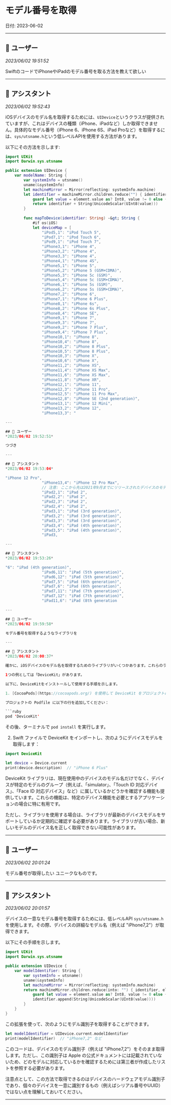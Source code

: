 # モデル番号を取得

日付: 2023-06-02

---

## 👤 ユーザー
*2023/06/02 19:51:52*

SwiftのコードでiPhoneやiPadのモデル番号を取る方法を教えて欲しい

---

## 🤖 アシスタント
*2023/06/02 19:52:43*

iOSデバイスのモデル名を取得するためには、`UIDevice`というクラスが提供されていますが、これはデバイスの種類（iPhone、iPadなど）しか取得できません。具体的なモデル番号（iPhone 6、iPhone 6S、iPad Proなど）を取得するには、`sys/utsname.h`という低レベルAPIを使用する方法があります。

以下にその方法を示します:

```swift
import UIKit
import Darwin.sys.utsname

public extension UIDevice {
    var modelName: String {
        var systemInfo = utsname()
        uname(&systemInfo)
        let machineMirror = Mirror(reflecting: systemInfo.machine)
        let identifier = machineMirror.children.reduce("") { identifier, element in
            guard let value = element.value as? Int8, value != 0 else { return identifier }
            return identifier + String(UnicodeScalar(UInt8(value)))
        }
        
        func mapToDevice(identifier: String) -&gt; String {
            #if os(iOS)
            let deviceMap = [
                "iPod5,1": "iPod Touch 5",
                "iPod7,1": "iPod Touch 6",
                "iPod9,1": "iPod Touch 7",
                "iPhone3,1": "iPhone 4",
                "iPhone3,2": "iPhone 4",
                "iPhone3,3": "iPhone 4",
                "iPhone4,1": "iPhone 4S",
                "iPhone5,1": "iPhone 5",
                "iPhone5,2": "iPhone 5 (GSM+CDMA)",
                "iPhone5,3": "iPhone 5c (GSM)",
                "iPhone5,4": "iPhone 5c (GSM+CDMA)",
                "iPhone6,1": "iPhone 5s (GSM)",
                "iPhone6,2": "iPhone 5s (GSM+CDMA)",
                "iPhone7,2": "iPhone 6",
                "iPhone7,1": "iPhone 6 Plus",
                "iPhone8,1": "iPhone 6s",
                "iPhone8,2": "iPhone 6s Plus",
                "iPhone8,4": "iPhone SE",
                "iPhone9,1": "iPhone 7",
                "iPhone9,3": "iPhone 7",
                "iPhone9,2": "iPhone 7 Plus",
                "iPhone9,4": "iPhone 7 Plus",
                "iPhone10,1": "iPhone 8",
                "iPhone10,4": "iPhone 8",
                "iPhone10,2": "iPhone 8 Plus",
                "iPhone10,5": "iPhone 8 Plus",
                "iPhone10,3": "iPhone X",
                "iPhone10,6": "iPhone X",
                "iPhone11,2": "iPhone XS",
                "iPhone11,4": "iPhone XS Max",
                "iPhone11,6": "iPhone XS Max",
                "iPhone11,8": "iPhone XR",
                "iPhone12,1": "iPhone 11",
                "iPhone12,3": "iPhone 11 Pro",
                "iPhone12,5": "iPhone 11 Pro Max",
                "iPhone12,8": "iPhone SE (2nd generation)",
                "iPhone13,1": "iPhone 12 Mini",
                "iPhone13,2": "iPhone 12",
                "iPhone13,3": "

---

## 👤 ユーザー
*2023/06/02 19:52:51*

つづき

---

## 🤖 アシスタント
*2023/06/02 19:53:04*

"iPhone 12 Pro",
                "iPhone13,4": "iPhone 12 Pro Max",
                // 注意: ここから先は2021年9月までにリリースされたデバイスのモデル識別子です。それ以降にリリースされたデバイスについては適宜追加してください。
                "iPad2,1": "iPad 2",
                "iPad2,2": "iPad 2",
                "iPad2,3": "iPad 2",
                "iPad2,4": "iPad 2",
                "iPad3,1": "iPad (3rd generation)",
                "iPad3,2": "iPad (3rd generation)",
                "iPad3,3": "iPad (3rd generation)",
                "iPad3,4": "iPad (4th generation)",
                "iPad3,5": "iPad (4th generation)",
                "iPad3,

---

## 🤖 アシスタント
*2023/06/02 19:53:26*

"6": "iPad (4th generation)",
                "iPad6,11": "iPad (5th generation)",
                "iPad6,12": "iPad (5th generation)",
                "iPad7,5": "iPad (6th generation)",
                "iPad7,6": "iPad (6th generation)",
                "iPad7,11": "iPad (7th generation)",
                "iPad7,12": "iPad (7th generation)",
                "iPad11,6": "iPad (8th generation

---

## 👤 ユーザー
*2023/06/02 19:59:58*

モデル番号を取得するようなライブラリを

---

## 🤖 アシスタント
*2023/06/02 20:00:37*

確かに、iOSデバイスのモデル名を取得するためのライブラリがいくつかあります。これらのライブラリを使用すると、モデル名のマッピングを自分で管理する必要がなくなります。

1つの例としては「DeviceKit」があります。

以下に、DeviceKitをインストールして使用する手順を示します。

1. [CocoaPods](https://cocoapods.org/) を使用して DeviceKit をプロジェクトに追加します。

プロジェクトの Podfile に以下の行を追加してください：

```ruby
pod 'DeviceKit'
```

その後、ターミナルで `pod install` を実行します。

2. Swift ファイルで DeviceKit をインポートし、次のようにデバイスモデルを取得します：

```swift
import DeviceKit

let device = Device.current
print(device.description)  // "iPhone 6 Plus"
```

DeviceKit ライブラリは、現在使用中のデバイスのモデル名だけでなく、デバイスが特定のモデルのグループ（例えば、「simulator」、「Touch ID 対応デバイス」、「Face ID 対応デバイス」など）に属しているかどうかを確認する機能も提供しています。これらの機能は、特定のデバイス機能を必要とするアプリケーションの場合に特に有用です。

ただし、ライブラリを使用する場合は、ライブラリが最新のデバイスモデルをサポートしているか定期的に確認する必要があります。ライブラリが古い場合、新しいモデルのデバイス名を正しく取得できない可能性があります。

---

## 👤 ユーザー
*2023/06/02 20:01:24*

モデル番号が取得したい ユニークなものです。

---

## 🤖 アシスタント
*2023/06/02 20:01:57*

デバイスの一意なモデル番号を取得するためには、低レベルAPI `sys/utsname.h`を使用します。その際、デバイスの詳細なモデル名（例えば "iPhone7,2"）が取得できます。

以下にその手順を示します。

```swift
import UIKit
import Darwin.sys.utsname

public extension UIDevice {
    var modelIdentifier: String {
        var systemInfo = utsname()
        uname(&systemInfo)
        let machineMirror = Mirror(reflecting: systemInfo.machine)
        return machineMirror.children.reduce(into: "") { identifier, element in
            guard let value = element.value as? Int8, value != 0 else { return }
            identifier.append(String(UnicodeScalar(UInt8(value))))
        }
    }
}
```

この拡張を使って、次のようにモデル識別子を取得することができます。

```swift
let modelIdentifier = UIDevice.current.modelIdentifier
print(modelIdentifier)  // "iPhone7,2" など
```

このコードは、デバイスのモデル識別子（例えば "iPhone7,2"）をそのまま取得します。ただし、この識別子は Apple の公式ドキュメントには記載されていないため、どのモデルに対応しているかを確認するためには第三者が作成したリストを参照する必要があります。

注意点として、この方法で取得できるのはデバイスのハードウェアモデル識別子であり、個々のデバイスを一意に識別するもの（例えばシリアル番号やUUID）ではない点を理解しておいてください。

---
